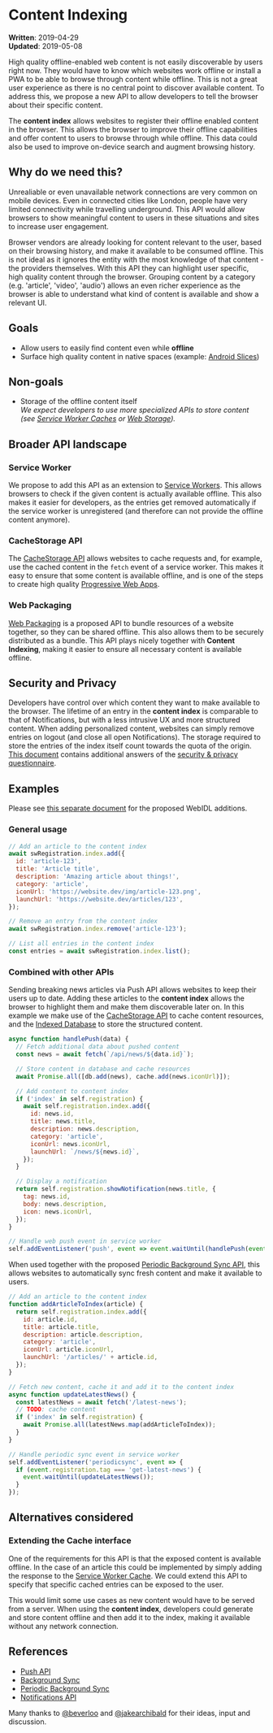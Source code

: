 # Content Indexing
**Written**: 2019-04-29<br/>
**Updated**: 2019-05-08

High quality offline-enabled web content is not easily discoverable by users right now. They would have to know which
websites work offline or install a PWA to be able to browse through content while offline. This is not a great user
experience as there is no central point to discover available content. To address this, we propose a new API to allow
developers to tell the browser about their specific content.

The **content index** allows websites to register their offline enabled content in the browser. This allows the browser
to improve their offline capabilities and offer content to users to browse through while offline. This data could also
be used to improve on-device search and augment browsing history.

## Why do we need this?
Unrealiable or even unavailable network connections are very common on mobile devices. Even in connected cities like
London, people have very limited connectivity while travelling underground. This API would allow browsers to show
meaningful content to users in these situations and sites to increase user engagement.

Browser vendors are already looking for content relevant to the user, based on their browsing history, and make it
available to be consumed offline. This is not ideal as it ignores the entity with the most knowledge of that content -
the providers themselves. With this API they can highlight user specific, high quality content through the browser.
Grouping content by a category (e.g. 'article', 'video', 'audio') allows an even richer experience as the browser is
able to understand what kind of content is available and show a relevant UI.

## Goals
- Allow users to easily find content even while **offline**
- Surface high quality content in native spaces (example: [Android Slices](https://developer.android.com/guide/slices))

## Non-goals
- Storage of the offline content itself<br>
  *We expect developers to use more specialized APIs to store content (see
  [Service Worker Caches](https://w3c.github.io/ServiceWorker/#cache-objects) or
  [Web Storage](https://www.w3.org/TR/webstorage/)).*

## Broader API landscape
### Service Worker
We propose to add this API as an extension to [Service Workers](https://w3c.github.io/ServiceWorker/). This allows
browsers to check if the given content is actually available offline. This also makes it easier for developers, as the
entries get removed automatically if the service worker is unregistered (and therefore can not provide the offline
content anymore).

### CacheStorage API
The [CacheStorage API](https://developer.mozilla.org/en-US/docs/Web/API/Cache) allows websites to cache requests and,
for example, use the cached content in the `fetch` event of a service worker. This makes it easy to ensure that some
content is available offline, and is one of the steps to create high quality
[Progressive Web Apps](https://codelabs.developers.google.com/codelabs/your-first-pwapp/#5).

### Web Packaging
[Web Packaging](https://github.com/WICG/webpackage) is a proposed API to bundle resources of a website together, so they
can be shared offline. This also allows them to be securely distributed as a bundle. This API plays nicely together with
**Content Indexing**, making it easier to ensure all necessary content is available offline.

## Security and Privacy
Developers have control over which content they want to make available to the browser. The lifetime of an entry in the
**content index** is comparable to that of Notifications, but with a less intrusive UX and more structured content. When
adding personalized content, websites can simply remove entries on logout (and close all open Notifications). The
storage required to store the entries of the index itself count towards the quota of the origin.
[This document](SECURITY_AND_PRIVACY.md) contains additional answers of the [security & privacy questionnaire](https://www.w3.org/TR/security-privacy-questionnaire/).

## Examples
Please see [this separate document](IDL.md) for the proposed WebIDL additions.

### General usage
```javascript
// Add an article to the content index
await swRegistration.index.add({
  id: 'article-123',
  title: 'Article title',
  description: 'Amazing article about things!',
  category: 'article',
  iconUrl: 'https://website.dev/img/article-123.png',
  launchUrl: 'https://website.dev/articles/123',
});

// Remove an entry from the content index
await swRegistration.index.remove('article-123');

// List all entries in the content index
const entries = await swRegistration.index.list();
```

### Combined with other APIs
Sending breaking news articles via Push API allows websites to keep their users up to date. Adding these articles to the
**content index** allows the browser to highlight them and make them discoverable later on. In this example we make use
of the [CacheStorage API](https://developer.mozilla.org/en-US/docs/Web/API/Cache) to cache content resources, and the
[Indexed Database](https://w3c.github.io/IndexedDB/) to store the structured content.
```javascript
async function handlePush(data) {
  // Fetch additional data about pushed content
  const news = await fetch(`/api/news/${data.id}`);

  // Store content in database and cache resources
  await Promise.all([db.add(news), cache.add(news.iconUrl)]);

  // Add content to content index
  if ('index' in self.registration) {
    await self.registration.index.add({
      id: news.id,
      title: news.title,
      description: news.description,
      category: 'article',
      iconUrl: news.iconUrl,
      launchUrl: `/news/${news.id}`,
    });
  }

  // Display a notification
  return self.registration.showNotification(news.title, {
    tag: news.id,
    body: news.description,
    icon: news.iconUrl,
  });
}

// Handle web push event in service worker
self.addEventListener('push', event => event.waitUntil(handlePush(event.data.json())));
```

When used together with the proposed
[Periodic Background Sync API](https://github.com/beverloo/periodic-background-sync), this allows websites to
automatically sync fresh content and make it available to users.
```javascript
// Add an article to the content index
function addArticleToIndex(article) {
  return self.registration.index.add({
    id: article.id,
    title: article.title,
    description: article.description,
    category: 'article',
    iconUrl: article.iconUrl,
    launchUrl: '/articles/' + article.id,
  });
}

// Fetch new content, cache it and add it to the content index
async function updateLatestNews() {
  const latestNews = await fetch('/latest-news');
  // TODO: cache content
  if ('index' in self.registration) {
    await Promise.all(latestNews.map(addArticleToIndex));
  }
}

// Handle periodic sync event in service worker
self.addEventListener('periodicsync', event => {
  if (event.registration.tag === 'get-latest-news') {
    event.waitUntil(updateLatestNews());
  }
});
```

## Alternatives considered
### Extending the Cache interface
One of the requirements for this API is that the exposed content is available offline. In the case of an article this
could be implemented by simply adding the response to the
[Service Worker Cache](https://developers.google.com/web/ilt/pwa/caching-files-with-service-worker). We could extend
this API to specify that specific cached entries can be exposed to the user.

This would limit some use cases as new content would have to be served from a server. When using the **content index**,
developers could generate and store content offline and then add it to the index, making it available without any
network connection.

## References
  * [Push API](https://w3c.github.io/push-api/)
  * [Background Sync](https://wicg.github.io/BackgroundSync/spec/)
  * [Periodic Background Sync](https://github.com/beverloo/periodic-background-sync)
  * [Notifications API](https://github.com/whatwg/notifications)

Many thanks to [@beverloo](https://github.com/beverloo) and [@jakearchibald](https://github.com/jakearchibald) for their
ideas, input and discussion.
